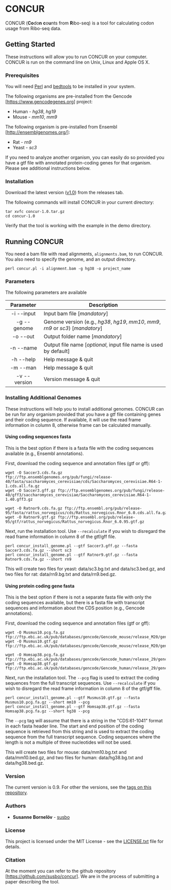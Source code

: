 # CONCUR

CONCUR (**Co**do**n** **c**o**u**nts from **R**ibo-seq) is a tool for calculating codon usage from Ribo-seq data.

## Getting Started

These instructions will allow you to run CONCUR on your computer. CONCUR is run on the command line on Unix, Linux and Apple OS X.

### Prerequisites

You will need [Perl](https://www.perl.org) and [bedtools](http://bedtools.readthedocs.io/en/latest/content/installation.html) to be installed in your system.

The following organisms are pre-installed from the Gencode [https://www.gencodegenes.org] project:

* Human - *hg38*, *hg19*
* Mouse - *mm10*, *mm9*

The following organism is pre-installed from Ensembl [http://ensemblgenomes.org/]:

* Rat - *rn9*
* Yeast - *sc3*

If you need to analyze another organism, you can easily do so provided you have a gtf file with annotated protein-coding genes for that organism. Please see additional instructions below.

### Installation

Download the latest version ([v1.0](https://github.com/susbo/concur/releases)) from the releases tab.

The following commands will install CONCUR in your current directory:
```
tar xvfc concur-1.0.tar.gz
cd concur-1.0
```
Verify that the tool is working with the example in the demo directory.

## Running CONCUR

You need a bam file with read alignments, `alignments.bam`, to run CONCUR. You also need to specify the genome, and an output directory.

```
perl concur.pl -i alignment.bam -g hg38 -o project_name
```

### Parameters

The following parameters are available

| Parameter | Description
| :---: | ---
| -i \-\-input | Input bam file [*mandatory*]
| -g \-\-genome | Genome version (e.g., *hg38*, *hg19*, *mm10*, *mm9*, *rn9* or *sc3*) [*mandatory*]
| -o \-\-out | Output folder name [*mandatory*]
| -n \-\-name | Output file name [*optional*, input file name is used by default]
| -h \-\-help | Help message & quit
| -m \-\-man | Help message & quit
| -v \-\-version | Version message & quit

### Installing Additional Genomes

These instructions will help you to install additional genomes. CONCUR can be run for any organism provided that you have a gtf file containing genes and their coding sequence. If available, it will use the read frame information in column 8, otherwise frame can be calculated manually.

#### Using coding sequences fasta
This is the best option if there is a fasta file with the coding sequences available (e.g., Ensembl annotations).

First, download the coding sequence and annotation files (gtf or gff):
```
wget -O Saccer3.cds.fa.gz ftp://ftp.ensemblgenomes.org/pub/fungi/release-40/fasta/saccharomyces_cerevisiae/cds/Saccharomyces_cerevisiae.R64-1-1.cds.all.fa.gz
wget -O Saccer3.gff.gz ftp://ftp.ensemblgenomes.org/pub/fungi/release-40/gff3/saccharomyces_cerevisiae/Saccharomyces_cerevisiae.R64-1-1.40.gff3.gz

wget -O Ratnor9.cds.fa.gz ftp://ftp.ensembl.org/pub/release-95/fasta/rattus_norvegicus/cds/Rattus_norvegicus.Rnor_6.0.cds.all.fa.gz
wget -O Ratnor9.gtf.gz ftp://ftp.ensembl.org/pub/release-95/gtf/rattus_norvegicus/Rattus_norvegicus.Rnor_6.0.95.gtf.gz
```
Next, run the installation tool. Use `--recalculate` if you wish to disregard the read frame information in column 8 of the gtf/gff file.
```
perl concur_install_genome.pl --gtf Saccer3.gff.gz --fasta Saccer3.cds.fa.gz --short sc3
perl concur_install_genome.pl --gtf Ratnor9.gtf.gz --fasta Ratnor9.cds.fa.gz --short rn9
```
This will create two files for yeast: data/sc3.bg.txt and data/sc3.bed.gz, and two files for rat: data/rn9.bg.txt and data/rn9.bed.gz.

#### Using protein coding gene fasta
This is the best option if there is not a separate fasta file with only the coding sequences available, but there is a fasta file with transcript sequences and information about the CDS position (e.g., Gencode annotations).

First, download the coding sequence and annotation files (gtf or gff):
```
wget -O Musmus10.pcg.fa.gz ftp://ftp.ebi.ac.uk/pub/databases/gencode/Gencode_mouse/release_M20/gencode.vM20.pc_transcripts.fa.gz
wget -O Musmus10.gtf.gz ftp://ftp.ebi.ac.uk/pub/databases/gencode/Gencode_mouse/release_M20/gencode.vM20.primary_assembly.annotation.gtf.gz

wget -O Homsap38.pcg.fa.gz ftp://ftp.ebi.ac.uk/pub/databases/gencode/Gencode_human/release_29/gencode.v29.pc_transcripts.fa.gz
wget -O Homsap38.gtf.gz ftp://ftp.ebi.ac.uk/pub/databases/gencode/Gencode_human/release_29/gencode.v29.primary_assembly.annotation.gtf.gz
```
Next, run the installation tool. The `--pcg` flag is used to extract the coding sequences from the full transcript sequences. Use `--recalculate` if you wish to disregard the read frame information in column 8 of the gtf/gff file.
```
perl concur_install_genome.pl --gtf Musmus10.gtf.gz --fasta Musmus10.pcg.fa.gz --short mm10 --pcg
perl concur_install_genome.pl --gtf Homsap38.gtf.gz --fasta Homsap38.pcg.fa.gz --short hg38 --pcg
```
The `--pcg` tag will assume that there is a string in the "CDS:61-1041" format in each fasta header line. The start and end position of the coding sequence is retrieved from this string and is used to extract the coding sequence from the full transcript sequence. Coding sequences where the length is not a multiple of three nucleotides will not be used.

This will create two files for mouse: data/mm10.bg.txt and data/mm10.bed.gz, and two files for human: data/hg38.bg.txt and data/hg38.bed.gz.

### Version

The current version is 0.9. For other the versions, see the [tags on this repository](https://github.com/your/project/tags). 

### Authors

* **Susanne Bornelöv** - [susbo](https://github.com/susbo)

### License

This project is licensed under the MIT License - see the [LICENSE.txt](LICENSE.txt) file for details.

### Citation

At the moment you can refer to the github repository [https://github.com/susbo/concur]. We are in the process of submitting a paper describing the tool.
